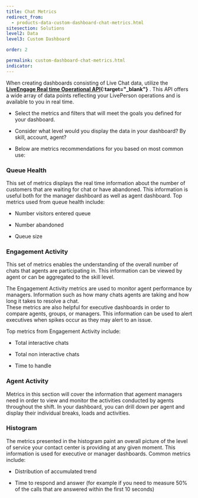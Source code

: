 ```yaml
---
title: Chat Metrics
redirect_from:
  - products-data-custom-dashboard-chat-metrics.html
sitesection: Solutions
level2: Data
level3: Custom Dashboard

order: 2

permalink: custom-dashboard-chat-metrics.html
indicator:
---
```


When creating dashboards consisting of Live Chat data, utilize the **[LiveEngage Real time Operational API](data-operational-realtime-overview.html){:target="_blank"}** . This API offers a wide array of data points reflecting your LivePerson operations and is available to you in real time.

* Select the metrics and filters that will meet the goals you defined for your dashboard.

* Consider what level would you display the data in your dashboard? By skill, account, agent?

* Below are metrics recommendations for you based on most common use:

### Queue Health

This set of metrics displays the real time information about the number of customers that are waiting for chat or have abandoned.  This information is useful both for the manager dashboard as well as agent dashboard.  Top metrics used from queue health include:

* Number visitors entered queue

* Number abandoned

* Queue size

### Engagement Activity

This set of metrics enables the understanding of the overall number of chats that agents are participating in.  This information can be viewed by agent or can be aggregated to the skill level.

The Engagement Activity metrics are used to monitor agent performance by managers. Information such as how many chats agents are taking and how long it takes to resolve a chat.  
These metrics are also helpful for executive dashboards in order to compare agents, groups, or managers.  This information can be used to alert executives when spikes occur as they may alert to an issue.

Top metrics from Engagement Activity include:

* Total interactive chats

* Total non interactive chats

* Time to handle

### Agent Activity

Metrics in this section will cover the information that agement managers need in order to view and monitor the activities conducted by agents throughout the shift.  In your dashboard, you can drill down per agent and display their individual breaks, loads and activities.

### Histogram

The metrics presented in the histogram paint an overall picture of the level of service your contact center is providing at any given moment.  This information is used for executive or manager dashboards.  Common metrics include: 

* Distribution of accumulated trend

* Time to respond and answer (for example if you need to measure 50% of the calls that are answered within the first 10 seconds)
